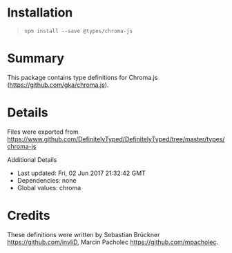 # Installation
> `npm install --save @types/chroma-js`

# Summary
This package contains type definitions for Chroma.js (https://github.com/gka/chroma.js).

# Details
Files were exported from https://www.github.com/DefinitelyTyped/DefinitelyTyped/tree/master/types/chroma-js

Additional Details
 * Last updated: Fri, 02 Jun 2017 21:32:42 GMT
 * Dependencies: none
 * Global values: chroma

# Credits
These definitions were written by Sebastian Brückner <https://github.com/invliD>, Marcin Pacholec <https://github.com/mpacholec>.
